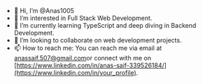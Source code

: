- 👋 Hi, I’m @Anas1005
- 👀 I’m interested in Full Stack Web Development.
- 🌱 I’m currently learning TypeScript and deep diving in Backend Development.
- 💞️ I’m looking to collaborate on web development projects.
- 📫 How to reach me: You can reach me via email at [anassaif.507@gmail.com](mailto:your_email@example.com )or connect with me on [https://www.linkedin.com/in/anas-saif-339526184/](https://www.linkedin.com/in/your_profile).




<!---
Anas1005/Anas1005 is a ✨ special ✨ repository because its `README.md` (this file) appears on your GitHub profile.
You can click the Preview link to take a look at your changes.
--->
